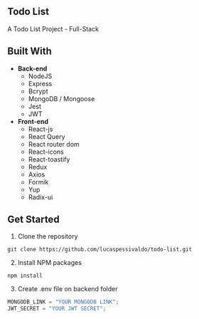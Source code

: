 ## Todo List

A Todo List Project - Full-Stack

## Built With

- **Back-end**
  - NodeJS
  - Express
  - Bcrypt
  - MongoDB / Mongoose
  - Jest
  - JWT
- **Front-end**
  - React-js
  - React Query
  - React router dom
  - React-icons
  - React-toastify
  - Redux
  - Axios
  - Formik
  - Yup
  - Radix-ui

## Get Started

1. Clone the repository

```
git clone https://github.com/lucaspessivaldo/todo-list.git
```

2. Install NPM packages

```
npm install
```

3. Create .env file on backend folder

```js
MONGODB_LINK = "YOUR MONGODB LINK";
JWT_SECRET = "YOUR JWT SECRET";
```
